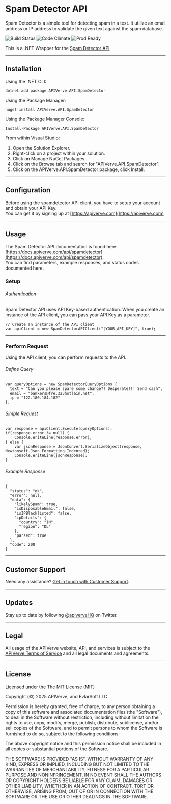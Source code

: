 Spam Detector API
============

Spam Detector is a simple tool for detecting spam in a text. It utilize an email address or IP address to validate the given text against the spam database.

![Build Status](https://img.shields.io/badge/build-passing-green)
![Code Climate](https://img.shields.io/badge/maintainability-B-purple)
![Prod Ready](https://img.shields.io/badge/production-ready-blue)

This is a .NET Wrapper for the [Spam Detector API](https://apiverve.com/marketplace/api/spamdetector)

---

## Installation

Using the .NET CLI:
```
dotnet add package APIVerve.API.SpamDetector
```

Using the Package Manager:
```
nuget install APIVerve.API.SpamDetector
```

Using the Package Manager Console:
```
Install-Package APIVerve.API.SpamDetector
```

From within Visual Studio:

1. Open the Solution Explorer.
2. Right-click on a project within your solution.
3. Click on Manage NuGet Packages..
4. Click on the Browse tab and search for "APIVerve.API.SpamDetector".
5. Click on the APIVerve.API.SpamDetector package, click Install.


---

## Configuration

Before using the spamdetector API client, you have to setup your account and obtain your API Key.  
You can get it by signing up at [https://apiverve.com](https://apiverve.com)

---

## Usage

The Spam Detector API documentation is found here: [https://docs.apiverve.com/api/spamdetector](https://docs.apiverve.com/api/spamdetector).  
You can find parameters, example responses, and status codes documented here.

### Setup

###### Authentication
Spam Detector API uses API Key-based authentication. When you create an instance of the API client, you can pass your API Key as a parameter.

```
// Create an instance of the API client
var apiClient = new SpamDetectorAPIClient("[YOUR_API_KEY]", true);
```

---


### Perform Request
Using the API client, you can perform requests to the API.

###### Define Query

```
var queryOptions = new SpamDetectorQueryOptions {
  text = "Can you please spare some change?! Desperate!!! Send cash",
  email = "bankers@fre.323hotlain.net",
  ip = "122.180.184.182"
};
```

###### Simple Request

```
var response = apiClient.Execute(queryOptions);
if(response.error != null) {
	Console.WriteLine(response.error);
} else {
    var jsonResponse = JsonConvert.SerializeObject(response, Newtonsoft.Json.Formatting.Indented);
    Console.WriteLine(jsonResponse);
}
```

###### Example Response

```
{
  "status": "ok",
  "error": null,
  "data": {
    "likelySpam": true,
    "isDisposableEmail": false,
    "isIPBlacklisted": false,
    "ipDetails": {
      "country": "IN",
      "region": "DL"
    },
    "parsed": true
  },
  "code": 200
}
```

---

## Customer Support

Need any assistance? [Get in touch with Customer Support](https://apiverve.com/contact).

---

## Updates
Stay up to date by following [@apiverveHQ](https://twitter.com/apiverveHQ) on Twitter.

---

## Legal

All usage of the APIVerve website, API, and services is subject to the [APIVerve Terms of Service](https://apiverve.com/terms) and all legal documents and agreements.

---

## License
Licensed under the The MIT License (MIT)

Copyright (&copy;) 2025 APIVerve, and EvlarSoft LLC

Permission is hereby granted, free of charge, to any person obtaining a copy of this software and associated documentation files (the "Software"), to deal in the Software without restriction, including without limitation the rights to use, copy, modify, merge, publish, distribute, sublicense, and/or sell copies of the Software, and to permit persons to whom the Software is furnished to do so, subject to the following conditions:

The above copyright notice and this permission notice shall be included in all copies or substantial portions of the Software.

THE SOFTWARE IS PROVIDED "AS IS", WITHOUT WARRANTY OF ANY KIND, EXPRESS OR IMPLIED, INCLUDING BUT NOT LIMITED TO THE WARRANTIES OF MERCHANTABILITY, FITNESS FOR A PARTICULAR PURPOSE AND NONINFRINGEMENT. IN NO EVENT SHALL THE AUTHORS OR COPYRIGHT HOLDERS BE LIABLE FOR ANY CLAIM, DAMAGES OR OTHER LIABILITY, WHETHER IN AN ACTION OF CONTRACT, TORT OR OTHERWISE, ARISING FROM, OUT OF OR IN CONNECTION WITH THE SOFTWARE OR THE USE OR OTHER DEALINGS IN THE SOFTWARE.